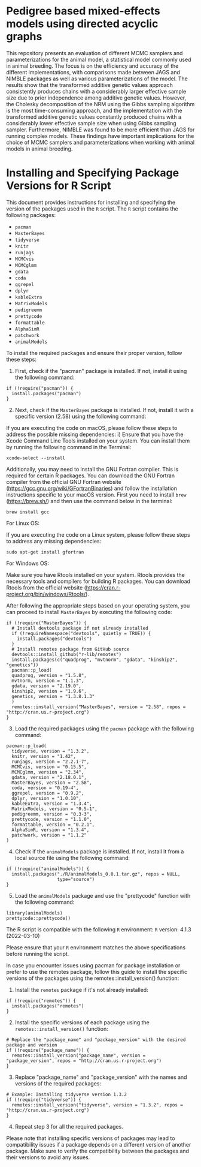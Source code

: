 # Pedigree based mixed-effects models using directed acyclic graphs

This repository presents an evaluation of different MCMC samplers and parameterizations for the animal model, a statistical model commonly used in animal breeding. The focus is on the efficiency and accuracy of the different implementations, with comparisons made between JAGS and NIMBLE packages as well as various parameterizations of the model. The results show that the transformed additive genetic values approach consistently produces chains with a considerably larger effective sample size due to prior independence among additive genetic values. However, the Cholesky decomposition of the NRM using the Gibbs sampling algorithm is the most time-consuming approach, and the implementation with the transformed additive genetic values constantly produced chains with a considerably lower effective sample size when using Gibbs sampling sampler. Furthermore, NIMBLE was found to be more efficient than JAGS for running complex models. These findings have important implications for the choice of MCMC samplers and parameterizations when working with animal models in animal breeding.

# Installing and Specifying Package Versions for R Script

This document provides instructions for installing and specifying the version of the packages used in the `R` script. The `R` script contains the following packages:

* `pacman`
* `MasterBayes`
* `tidyverse`
* `knitr`
* `runjags`
* `MCMCvis`
* `MCMCglmm`
* `gdata`
* `coda`
* `ggrepel`
* `dplyr`
* `kableExtra`
* `MatrixModels`
* `pedigreemm`
* `prettycode`
* `formattable`
* `AlphaSimR`
* `patchwork`
* `animalModels`

To install the required packages and ensure their proper version, follow these steps:

1. First, check if the "pacman" package is installed. If not, install it using the following command:

```
if (!require("pacman")) {
  install.packages("pacman")
}
```

2. Next, check if the `MasterBayes` package is installed. If not, install it with a specific version (2.58) using the following command:

If you are executing the code on macOS, please follow these steps to address the possible missing dependencies: i) Ensure that you have the Xcode Command Line Tools installed on your system. You can install them by running the following command in the Terminal:

```
xcode-select --install
```

Additionally, you may need to install the GNU Fortran compiler. This is required for certain R packages. You can download the GNU Fortran compiler from the official GNU Fortran website (https://gcc.gnu.org/wiki/GFortranBinaries) and follow the installation instructions specific to your macOS version. First you need to install `brew` (https://brew.sh/) and then use the command below in the terminal:

```
brew install gcc
```

For Linux OS:

If you are executing the code on a Linux system, please follow these steps to address any missing dependencies:

```
sudo apt-get install gfortran
```

For Windows OS:

Make sure you have Rtools installed on your system. Rtools provides the necessary tools and compilers for building R packages. You can download Rtools from the official website (https://cran.r-project.org/bin/windows/Rtools/).


After following the appropriate steps based on your operating system, you can proceed to install `MasterBayes` by executing the following code:

```
if (!require("MasterBayes")) {
  # Install devtools package if not already installed
  if (!requireNamespace("devtools", quietly = TRUE)) {
    install.packages("devtools")
  }
  # Install remotes package from GitHub source
  devtools::install_github("r-lib/remotes")
  install.packages(c("quadprog", "mvtnorm", "gdata", "kinship2", "genetics"))
  pacman::p_load(
  quadprog, version = "1.5.8",
  mvtnorm, version = "1.1.3",
  gdata, version = "2.19.0",
  kinship2, version = "1.9.6",
  genetics, version = "1.3.8.1.3"
  )
  remotes::install_version("MasterBayes", version = "2.58", repos = "http://cran.us.r-project.org")
}
```

3. Load the required packages using the `pacman` package with the following command:

```
pacman::p_load(
  tidyverse, version = "1.3.2",
  knitr, version = "1.42",
  runjags, version = "2.2.1-7",
  MCMCvis, version = "0.15.5",
  MCMCglmm, version = "2.34",
  gdata, version = "2.18.0.1",
  MasterBayes, version = "2.58",
  coda, version = "0.19-4",
  ggrepel, version = "0.9.2",
  dplyr, version = "1.0.10",
  kableExtra, version = "1.3.4",
  MatrixModels, version = "0.5-1",
  pedigreemm, version = "0.3-3",
  prettycode, version = "1.1.0",
  formattable, version = "0.2.1",
  AlphaSimR, version = "1.3.4",
  patchwork, version = "1.1.2"
)
```

4. Check if the `animalModels` package is installed. If not, install it from a local source file using the following command:

```
if (!require("animalModels")) {
  install.packages("./R/animalModels_0.0.1.tar.gz", repos = NULL,
                   type="source")
}
```

5. Load the `animalModels` package and use the "prettycode" function with the following command:

```
library(animalModels)
prettycode::prettycode()
```

The R script is compatible with the following `R` environment: `R` version: 4.1.3 (2022-03-10)

Please ensure that your `R` environment matches the above specifications before running the script.


In case you encounter issues using pacman for package installation or prefer to use the remotes package, follow this guide to install the specific versions of the packages using the remotes::install_version() function:

1. Install the `remotes` package if it's not already installed:

```
if (!require("remotes")) {
  install.packages("remotes")
}
```

2. Install the specific versions of each package using the `remotes::install_version()` function:

```
# Replace the "package_name" and "package_version" with the desired package and version
if (!require("package_name")) {
  remotes::install_version("package_name", version = "package_version", repos = "http://cran.us.r-project.org")
}
```

3. Replace "package_name" and "package_version" with the names and versions of the required packages:

```
# Example: Installing tidyverse version 1.3.2
if (!require("tidyverse")) {
  remotes::install_version("tidyverse", version = "1.3.2", repos = "http://cran.us.r-project.org")
}
```

4. Repeat step 3 for all the required packages.

Please note that installing specific versions of packages may lead to compatibility issues if a package depends on a different version of another package. Make sure to verify the compatibility between the packages and their versions to avoid any issues.

